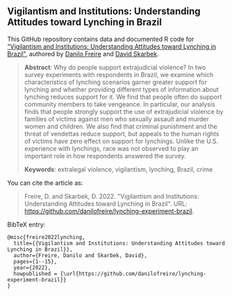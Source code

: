 ## Vigilantism and Institutions: Understanding Attitudes toward Lynching in Brazil

This GitHub repository contains data and documented R code for ["Vigilantism and Institutions: Understanding Attitudes toward Lynching in Brazil"](https://github.com/danilofreire/lynching-experiment-brazil/blob/main/article/main.pdf), authored by [Danilo Freire](http://danilofreire.github.io) and [David Skarbek](http://davidskarbek.com). 

> **Abstract**: Why do people support extrajudicial violence? In two survey experiments with respondents in Brazil, we examine which characteristics of lynching scenarios garner greater support for lynching and whether providing different types of information about lynching reduces support for it. We find that people often do support community members to take vengeance. In particular, our analysis finds that people strongly support the use of extrajudicial violence by families of victims against men who sexually assault and murder women and children. We also find that criminal punishment and the threat of vendettas reduce support, but appeals to the human rights of victims have zero effect on support for lynchings. Unlike the U.S. experience with lynchings, race was not observed to play an important role in how respondents answered the survey.
>
> **Keywords**: extralegal violence, vigilantism, lynching, Brazil, crime 

You can cite the article as: 

> Freire, D. and Skarbek, D. 2022. "Vigilantism and Institutions: Understanding Attitudes toward Lynching in Brazil". URL: <https://github.com/danilofreire/lynching-experiment-brazil>.

BibTeX entry:

```
@misc{freire2022lynching,
  title={{Vigilantism and Institutions: Understanding Attitudes toward Lynching in Brazil}},
  author={Freire, Danilo and Skarbek, David},
  pages={1--15},
  year={2022},
  howpublished = {\url{https://github.com/danilofreire/lynching-experiment-brazil}}
}
```
